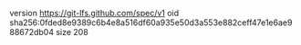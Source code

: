 version https://git-lfs.github.com/spec/v1
oid sha256:0fded8e9389c6b4e8a516df60a935e50d3a553e882ceff47e1e6ae988672db04
size 208
